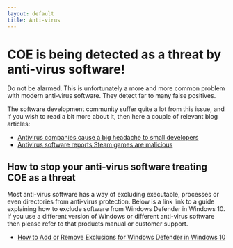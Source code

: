 ```yaml
---
layout: default
title: Anti-virus
---
```


# COE is being detected as a threat by anti-virus software!

Do not be alarmed. This is unfortunately a more and more common problem with
modern anti-virus software. They detect far to many false positives.

The software development community suffer quite a lot from this issue, and if
you wish to read a bit more about it, then here a couple of relevant blog
articles:

* [Antivirus companies cause a big headache to small developers](http://blog.nirsoft.net/2009/05/17/antivirus-companies-cause-a-big-headache-to-small-developers/)
* [Antivirus software reports Steam games are malicious](https://support.steampowered.com/kb_article.php?ref=4361-MVDP-3638)


## How to stop your anti-virus software treating COE as a threat

Most anti-virus software has a way of excluding executable, processes or even
directories from anti-virus protection. Below is a link link to a guide explaining
how to exclude software from Windows Defender in Windows 10. If you use
a different version of Windows or different anti-virus software then please
refer to that products manual or customer support.

* [How to Add or Remove Exclusions for Windows Defender in Windows 10](http://www.tenforums.com/tutorials/5924-windows-defender-exclusions-add-remove-windows-10-a.html)
